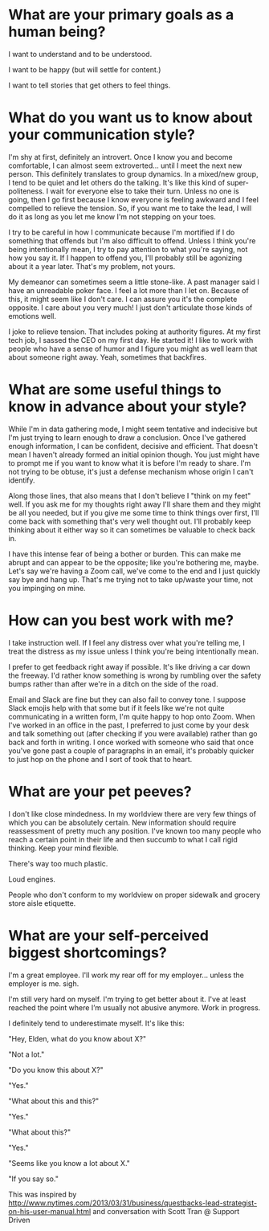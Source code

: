 # What are your primary goals as a human being?
I want to understand and to be understood.

I want to be happy (but will settle for content.)

I want to tell stories that get others to feel things.

# What do you want us to know about your communication style?
I'm shy at first, definitely an introvert. Once I know you and become comfortable, I can almost seem extroverted... until I meet the next new person. This definitely translates to group dynamics. In a mixed/new group, I tend to be quiet and let others do the talking. It's like this kind of super-politeness. I wait for everyone else to take their turn. Unless no one is going, then I go first because I know everyone is feeling awkward and I feel compelled to relieve the tension. So, if you want me to take the lead, I will do it as long as you let me know I'm not stepping on your toes.

I try to be careful in how I communicate because I'm mortified if I do something that offends but I'm also difficult to offend. Unless I think you're being intentionally mean, I try to pay attention to what you're saying, not how you say it. If I happen to offend you, I'll probably still be agonizing about it a year later. That's my problem, not yours.

My demeanor can sometimes seem a little stone-like. A past manager said I have an unreadable poker face. I feel a lot more than I let on. Because of this, it might seem like I don't care. I can assure you it's the complete opposite. I care about you very much! I just don't articulate those kinds of emotions well.

I joke to relieve tension. That includes poking at authority figures. At my first tech job, I sassed the CEO on my first day. He started it! I like to work with people who have a sense of humor and I figure you might as well learn that about someone right away. Yeah, sometimes that backfires.

# What are some useful things to know in advance about your style?
While I'm in data gathering mode, I might seem tentative and indecisive but I'm just trying to learn enough to draw a conclusion. Once I've gathered enough information, I can be confident, decisive and efficient. That doesn't mean I haven't already formed an initial opinion though. You just might have to prompt me if you want to know what it is before I'm ready to share. I'm not trying to be obtuse, it's just a defense mechanism whose origin I can't identify.

Along those lines, that also means that I don't believe I "think on my feet" well. If you ask me for my thoughts right away I'll share them and they might be all you needed, but if you give me some time to think things over first, I'll come back with something that's very well thought out. I'll probably keep thinking about it either way so it can sometimes be valuable to check back in.

I have this intense fear of being a bother or burden. This can make me abrupt and can appear to be the opposite; like you're bothering me, maybe. Let's say we're having a Zoom call, we've come to the end and I just quickly say bye and hang up. That's me trying not to take up/waste your time, not you impinging on mine.

# How can you best work with me?
I take instruction well. If I feel any distress over what you're telling me, I treat the distress as my issue unless I think you're being intentionally mean. 

I prefer to get feedback right away if possible. It's like driving a car down the freeway. I'd rather know something is wrong by rumbling over the safety bumps rather than after we're in a ditch on the side of the road.

Email and Slack are fine but they can also fail to convey tone. I suppose Slack emojis help with that some but if it feels like we're not quite communicating in a written form, I'm quite happy to hop onto Zoom. When I've worked in an office in the past, I preferred to just come by your desk and talk something out (after checking if you were available) rather than go back and forth in writing. I once worked with someone who said that once you've gone past a couple of paragraphs in an email, it's probably quicker to just hop on the phone and I sort of took that to heart.

# What are your pet peeves?
I don't like close mindedness. In my worldview there are very few things of which you can be absolutely certain. New information should require reassessment of pretty much any position. I've known too many people who reach a certain point in their life and then succumb to what I call rigid thinking. Keep your mind flexible.

There's way too much plastic.

Loud engines.

People who don't conform to my worldview on proper sidewalk and grocery store aisle etiquette.


# What are your self-perceived biggest shortcomings?
I'm a great employee. I'll work my rear off for my employer... unless the employer is me. sigh.

I'm still very hard on myself. I'm trying to get better about it. I've at least reached the point where I’m usually not abusive anymore. Work in progress.

I definitely tend to underestimate myself. It's like this:

"Hey, Elden, what do you know about X?"

"Not a lot."

"Do you know this about X?"

"Yes."

"What about this and this?"

"Yes."

"What about this?"

"Yes."

"Seems like you know a lot about X."

"If you say so."




This was inspired by http://www.nytimes.com/2013/03/31/business/questbacks-lead-strategist-on-his-user-manual.html and conversation with Scott Tran @ Support Driven
